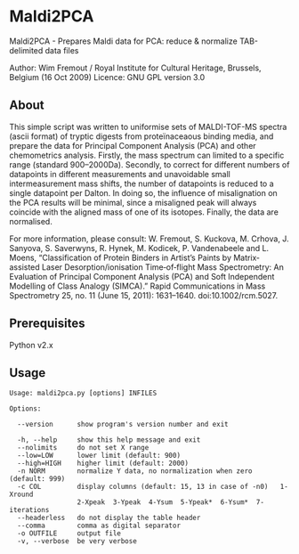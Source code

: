 # Maldi2PCA
Maldi2PCA - Prepares Maldi data for PCA: reduce & normalize TAB-delimited data files

  Author:       Wim Fremout / Royal Institute for Cultural Heritage, Brussels, Belgium (16 Oct 2009)
  Licence:      GNU GPL version 3.0
  
## About

This simple script was written to uniformise sets of MALDI-TOF-MS spectra (ascii format) of tryptic digests from proteïnaceaous binding media, and prepare the data for Principal Component Analysis (PCA) and other chemometrics analysis. Firstly, the mass spectrum can limited to a specific range (standard 900–2000Da). Secondly, to correct for different numbers of datapoints in different measurements and unavoidable small intermeasurement mass shifts, the number of datapoints is reduced to a single datapoint per Dalton. In doing so, the influence of misalignation on the PCA results will be minimal, since a misaligned peak will always coincide with the aligned mass of one of its isotopes. Finally, the data are normalised.

For more information, please consult:
W. Fremout, S. Kuckova, M. Crhova, J. Sanyova, S. Saverwyns, R. Hynek, M. Kodicek, P. Vandenabeele and L. Moens, “Classification of Protein Binders in Artist’s Paints by Matrix‐assisted Laser Desorption/ionisation Time‐of‐flight Mass Spectrometry: An Evaluation of Principal Component Analysis (PCA) and Soft Independent Modelling of Class Analogy (SIMCA).” Rapid Communications in Mass Spectrometry 25, no. 11 (June 15, 2011): 1631–1640. doi:10.1002/rcm.5027.

## Prerequisites

Python v2.x

## Usage
```
Usage: maldi2pca.py [options] INFILES

Options:

  --version      show program's version number and exit
  
  -h, --help     show this help message and exit
  --nolimits     do not set X range
  --low=LOW      lower limit (default: 900)
  --high=HIGH    higher limit (default: 2000)
  -n NORM        normalize Y data, no normalization when zero (default: 999)
  -c COL         display columns (default: 15, 13 in case of -n0)   1-Xround
                 2-Xpeak  3-Ypeak  4-Ysum  5-Ypeak*  6-Ysum*  7-iterations
  --headerless   do not display the table header
  --comma        comma as digital separator
  -o OUTFILE     output file
  -v, --verbose  be very verbose
```
